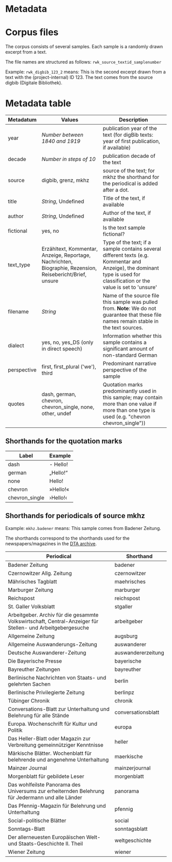 # Metadata
# Corpus files

The corpus consists of several samples. Each sample is a randomly drawn excerpt from a text.

The file names are structured as follows:
`rwk_source_textid_samplenumber`

Example: `rwk_digbib_123_2` means: This is the second excerpt drawn from a text with the (project-internal) ID 123. The text comes from the source digbib (Digitale Bibliothek). 
 
# Metadata table
| Metadatum | Values                                                                                                     | Description                                                                                                                                                      |
|-----------|-----------------------------------------------------------------------------------------------------------|-------------------------------------------------------------------------------------------------------------------------------------------------------------------|
| year      | _Number between 1840 and 1919_                                                                               | publication year of the text (for digBib texts: year of first publication, if available)                                                                            |
| decade    | _Number in steps of 10_                                                                                    | publication decade of the text                                                                                                                                     |
| source    | digbib, grenz, mkhz                                                                                       | source of the text; for mkhz the shorthand for the periodical is added after a dot.                                                                         |
| title     | _String_, Undefined                                                                                         | Title of the text, if available                                                                                                                                   |
| author    | _String_, Undefined                                                                                         | Author of the text, if available                                                                                                                                  |
| fictional | yes, no                                                                                                   | Is the text sample fictional?                                                                                                                                |
| text_type | Erzähltext, Kommentar, Anzeige, Reportage, Nachrichten, Biographie, Rezension, Reisebericht/Brief, unsure | Type of the text; if a sample contains several different texts (e.g. Kommentar and Anzeige), the dominant type is used for classification or the value is set to 'unsure' |
| filename    | _String_                                                     | Name of the source file this sample was pulled from. **Note**: We do not guarantee that these file names remain stable in the text sources.            |
| dialect     | yes, no, yes_DS (only in direct speech)                    | Information whether this sample contains a significant amount of non-standard German                                                              |
| perspective | first, first_plural ('we'), third                          | Predominant narrative perspective of the sample                                                                                                   |
| quotes      | dash, german,  chevron, chevron_single, none, other, undef | Quotation marks predominantly used in this sample; may contain more than one value if more than one type is used (e.g. "chevron chevron_single")) |

## Shorthands for the quotation marks

| Label          | Example  |
|----------------|----------|
| dash           | - Hello! |
| german         | „Hello!“ |
| none           | Hello!   |
| chevron        | »Hello!« |
| chevron_single | ›Hello!‹ |

## Shorthands for periodicals of source mkhz
Example: `mkhz.badener` means: This sample comes from Badener Zeitung.

The shorthands correspond to the shorthands used for the newspapers/magazines in the [DTA archive](http://www.deutschestextarchiv.de/doku/textquellen#mkhz).

| Periodical | Shorthand          |
|------------------------------------------------------------------------------------------------------------|--------------------|
| Badener Zeitung                                                                                            | badener            |
| Czernowitzer Allg. Zeitung                                                                                 | czernowitzer       |
| Mährisches Tagblatt                                                                                        | maehrisches        |
| Marburger Zeitung                                                                                          | marburger          |
| Reichspost                                                                                                 | reichspost         |
| St. Galler Volksblatt                                                                                      | stgaller           |
| Arbeitgeber. Archiv für die gesammte Volkswirtschaft, Central-Anzeiger für Stellen- und Arbeitgebergesuche | arbeitgeber        |
| Allgemeine Zeitung                                                                                         | augsburg           |
| Allgemeine Auswanderungs-Zeitung                                                                           | auswanderer        |
| Deutsche Auswanderer-Zeitung                                                                               | auswandererzeitung |
| Die Bayerische Presse                                                                                      | bayerische         |
| Bayreuther Zeitungen                                                                                       | bayreuther         |
| Berlinische Nachrichten von Staats- und gelehrten Sachen                                                   | berlin             |
| Berlinische Privilegierte Zeitung                                                                          | berlinpz           |
| Tübinger Chronik                                                                                           | chronik            |
| Conversations-Blatt zur Unterhaltung und Belehrung für alle Stände                                         | conversationsblatt |
| Europa. Wochenschrift für Kultur und Politik                                                               | europa             |
| Das Heller-Blatt oder Magazin zur Verbreitung gemeinnütziger Kenntnisse                                    | heller             |
| Märkische Blätter. Wochenblatt für belehrende und angenehme Unterhaltung                                   | maerkische         |
| Mainzer Journal                                                                                            | mainzerjournal     |
| Morgenblatt für gebildete Leser                                                                            | morgenblatt        |
| Das wohlfeilste Panorama des Universums zur erheiternden Belehrung für Jedermann und alle Länder           | panorama           |
| Das Pfennig-Magazin für Belehrung und Unterhaltung                                                         | pfennig            |
| Social-politische Blätter                                                                                  | social             |
| Sonntags-Blatt                                                                                             | sonntagsblatt      |
| Der allerneuesten Europäischen Welt- und Staats-Geschichte II. Theil                                       | weltgeschichte     |
| Wiener Zeitung                                                                                             | wiener             |
